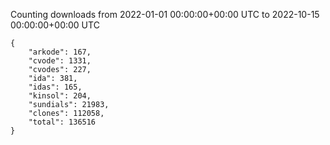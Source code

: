 
Counting downloads from 2022-01-01 00:00:00+00:00 UTC to 2022-10-15 00:00:00+00:00 UTC

```
{
    "arkode": 167,
    "cvode": 1331,
    "cvodes": 227,
    "ida": 381,
    "idas": 165,
    "kinsol": 204,
    "sundials": 21983,
    "clones": 112058,
    "total": 136516
}
```
